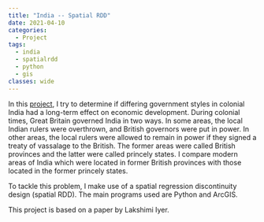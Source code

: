 ```yaml
---
title: "India -- Spatial RDD"
date: 2021-04-10
categories:
  - Project
tags:
  - india
  - spatialrdd
  - python
  - gis
classes: wide
---
```


In this [project](https://github.com/stuartwilsonb/stuartwilsonb/blob/master/Projects/India/india.ipynb),
I try to determine if differing government styles in colonial India had a long-term effect on economic
development. During colonial times, Great Britain governed India in two ways. In some areas, the local 
Indian rulers were overthrown, and British governors were put in power. In other areas, the local rulers were 
allowed to remain in power if they signed a treaty of vassalage to the British. The former areas were
called British provinces and the latter were called princely states. I compare modern areas of India
which were located in former British provinces with those located in the former princely states. 

To tackle this problem, I make use of a spatial regression discontinuity design (spatial RDD). The main programs
used are Python and ArcGIS.

This project is based on a paper by Lakshimi Iyer.